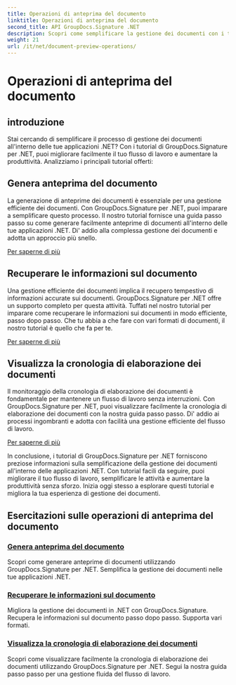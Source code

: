 ```yaml
---
title: Operazioni di anteprima del documento
linktitle: Operazioni di anteprima del documento
second_title: API GroupDocs.Signature .NET
description: Scopri come semplificare la gestione dei documenti con i tutorial di GroupDocs.Signature per .NET. Semplifica le attività, migliora il flusso di lavoro e aumenta la produttività senza sforzo.
weight: 21
url: /it/net/document-preview-operations/
---
```


# Operazioni di anteprima del documento

## introduzione

Stai cercando di semplificare il processo di gestione dei documenti all'interno delle tue applicazioni .NET? Con i tutorial di GroupDocs.Signature per .NET, puoi migliorare facilmente il tuo flusso di lavoro e aumentare la produttività. Analizziamo i principali tutorial offerti:

## Genera anteprima del documento

La generazione di anteprime dei documenti è essenziale per una gestione efficiente dei documenti. Con GroupDocs.Signature per .NET, puoi imparare a semplificare questo processo. Il nostro tutorial fornisce una guida passo passo su come generare facilmente anteprime di documenti all'interno delle tue applicazioni .NET. Di' addio alla complessa gestione dei documenti e adotta un approccio più snello.

[Per saperne di più](./generate-document-preview/)

## Recuperare le informazioni sul documento

Una gestione efficiente dei documenti implica il recupero tempestivo di informazioni accurate sui documenti. GroupDocs.Signature per .NET offre un supporto completo per questa attività. Tuffati nel nostro tutorial per imparare come recuperare le informazioni sui documenti in modo efficiente, passo dopo passo. Che tu abbia a che fare con vari formati di documenti, il nostro tutorial è quello che fa per te.

[Per saperne di più](./retrieve-document-information/)

## Visualizza la cronologia di elaborazione dei documenti

Il monitoraggio della cronologia di elaborazione dei documenti è fondamentale per mantenere un flusso di lavoro senza interruzioni. Con GroupDocs.Signature per .NET, puoi visualizzare facilmente la cronologia di elaborazione dei documenti con la nostra guida passo passo. Di' addio ai processi ingombranti e adotta con facilità una gestione efficiente del flusso di lavoro.

[Per saperne di più](./view-document-processing-history/)

In conclusione, i tutorial di GroupDocs.Signature per .NET forniscono preziose informazioni sulla semplificazione della gestione dei documenti all'interno delle applicazioni .NET. Con tutorial facili da seguire, puoi migliorare il tuo flusso di lavoro, semplificare le attività e aumentare la produttività senza sforzo. Inizia oggi stesso a esplorare questi tutorial e migliora la tua esperienza di gestione dei documenti.
## Esercitazioni sulle operazioni di anteprima del documento
### [Genera anteprima del documento](./generate-document-preview/)
Scopri come generare anteprime di documenti utilizzando GroupDocs.Signature per .NET. Semplifica la gestione dei documenti nelle tue applicazioni .NET.
### [Recuperare le informazioni sul documento](./retrieve-document-information/)
Migliora la gestione dei documenti in .NET con GroupDocs.Signature. Recupera le informazioni sul documento passo dopo passo. Supporta vari formati.
### [Visualizza la cronologia di elaborazione dei documenti](./view-document-processing-history/)
Scopri come visualizzare facilmente la cronologia di elaborazione dei documenti utilizzando GroupDocs.Signature per .NET. Segui la nostra guida passo passo per una gestione fluida del flusso di lavoro.